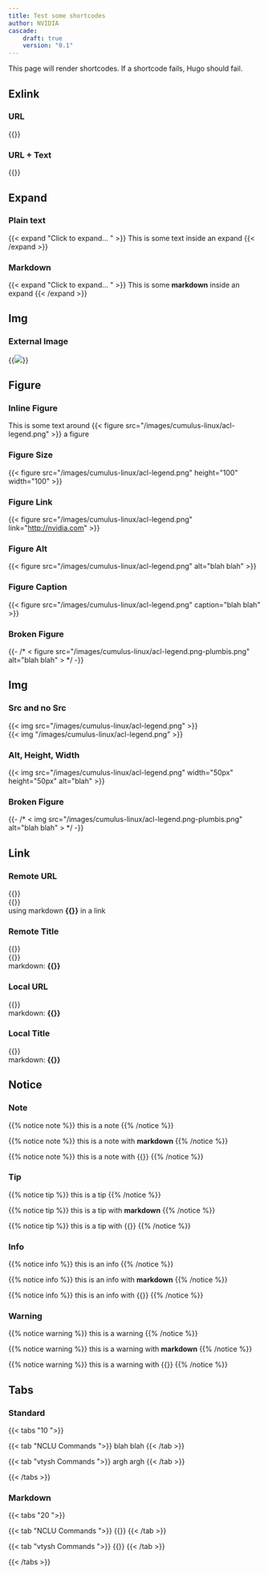 ```yaml
---
title: Test some shortcodes
author: NVIDIA
cascade: 
    draft: true
    version: "0.1"
---
```


This page will render shortcodes. If a shortcode fails, Hugo should fail.

## Exlink

### URL
{{<exlink url="Cumulusnetworks.com" >}}  

### URL + Text
{{<exlink url="Cumulusnetworks.com" text="cumulus site">}}

## Expand

### Plain text

{{< expand "Click to expand... "  >}}
This is some text inside an expand
{{< /expand >}}

### Markdown

{{< expand "Click to expand... "  >}}
This is some **markdown** inside an expand
{{< /expand >}} 

## Img

### External Image
{{<img src="https://s3.amazonaws.com/cms.ipressroom.com/219/files/20149/544a0d86f6091d6699000060_NVLogo_2D/NVLogo_2D_362acb00-8e1b-476b-9662-9fe138a4a920-prv.jpg" external="true" >}}

## Figure

### Inline Figure

This is some text around {{< figure src="/images/cumulus-linux/acl-legend.png" >}} a figure

### Figure Size

{{< figure src="/images/cumulus-linux/acl-legend.png" height="100" width="100" >}}

### Figure Link

{{< figure src="/images/cumulus-linux/acl-legend.png" link="http://nvidia.com" >}}

### Figure Alt

{{< figure src="/images/cumulus-linux/acl-legend.png" alt="blah blah" >}}

### Figure Caption

{{< figure src="/images/cumulus-linux/acl-legend.png" caption="blah blah" >}}

### Broken Figure

<!-- Uncomment this to test that hugo fails when we don't have an image available. --> 
{{- /* < figure src="/images/cumulus-linux/acl-legend.png-plumbis.png" alt="blah blah" > */ -}}

## Img

### Src and no Src

{{< img src="/images/cumulus-linux/acl-legend.png" >}}  
{{< img "/images/cumulus-linux/acl-legend.png" >}}

### Alt, Height, Width

{{< img src="/images/cumulus-linux/acl-legend.png" width="50px" height="50px" alt="blah" >}}  

### Broken Figure

<!-- Uncomment this to test that hugo fails when we don't have an image available. --> 
{{- /* < img src="/images/cumulus-linux/acl-legend.png-plumbis.png" alt="blah blah" > */ -}}


## Link

### Remote URL

{{<link url="Managing-Cumulus-Linux-Disk-Images" text="remote license" >}}  
{{<link url="Managing-Cumulus-Linux-Disk-Images" >}}  
using markdown **{{<link url="Managing-Cumulus-Linux-Disk-Images" text="remote license" >}}** in a link

### Remote Title

{{<link title="Adding and Updating Packages" text="remote license" >}}  
{{<link title="Adding and Updating Packages" >}}  
markdown: **{{<link title="Adding and Updating Packages" >}}**

### Local URL

{{<link url="#figure" text="remote license" >}}  
markdown: **{{<link url="#figure" text="remote license" >}}**

### Local Title

{{<link url="#Figure Caption" text="remote license" >}}  
markdown: **{{<link url="#Figure Caption" text="remote license" >}}**

## Notice

### Note

{{% notice note %}}
this is a note
{{% /notice %}}

{{% notice note %}}
this is a note with **markdown**
{{% /notice %}}

{{% notice note %}}
this is a note with {{<link url="#Figure Caption" text="shortcode" >}}
{{% /notice %}}

### Tip

{{% notice tip %}}
this is a tip
{{% /notice %}}

{{% notice tip %}}
this is a tip with **markdown**
{{% /notice %}}

{{% notice tip %}}
this is a tip with {{<link url="#Figure Caption" text="shortcode" >}}
{{% /notice %}}

### Info

{{% notice info %}}
this is an info
{{% /notice %}}

{{% notice info %}}
this is an info with **markdown**
{{% /notice %}}

{{% notice info %}}
this is an info with {{<link url="#Figure Caption" text="shortcode" >}}
{{% /notice %}}

### Warning

{{% notice warning %}}
this is a warning
{{% /notice %}}

{{% notice warning %}}
this is a warning with **markdown**
{{% /notice %}}

{{% notice warning %}}
this is a warning with {{<link url="#Figure Caption" text="shortcode" >}}
{{% /notice %}}

## Tabs

### Standard

{{< tabs "10 ">}}

{{< tab "NCLU Commands ">}}
blah blah
{{< /tab >}}

{{< tab "vtysh Commands ">}}
argh argh
{{< /tab >}}

{{< /tabs >}}

### Markdown

{{< tabs "20 ">}}

{{< tab "NCLU Commands ">}}
{{<link url="#Figure Caption" text="shortcode" >}}
{{< /tab >}}

{{< tab "vtysh Commands ">}}
{{<link url="#Figure Caption" text="shortcode2" >}}
{{< /tab >}}

{{< /tabs >}}